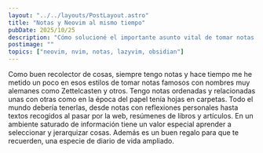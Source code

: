 ```yaml
---
layout: "../../layouts/PostLayout.astro"
title: "Notas y Neovim al mismo tiempo"
pubDate: 2025/10/25
description: "Cómo solucioné el importante asunto vital de tomar notas y clasificarlas sin salir de Neovim"
postimage: ""
topics: ["neovim, nvim, notas, lazyvim, obsidian"]
---
```


Como buen recolector de cosas, siempre tengo notas y hace tiempo me he metido un poco en esos estilos de tomar notas famosos con nombres muy alemanes como Zettelcasten y otros. Tengo notas ordenadas y relacionadas unas con otras como en la época del papel tenía hojas en carpetas. Todo el mundo debería tenerlas, desde notas con reflexiones personales hasta textos recogidos al pasar por la web, resúmenes de libros y artículos. En un ambiente saturado de información tiene un valor especial aprender a seleccionar y jerarquizar cosas. Además es un buen regalo para que te recuerden, una especie de diario de vida ampliado. 

